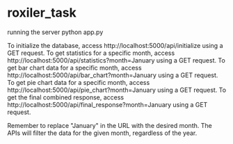 # roxiler_task

running the server
python app.py

To initialize the database, access http://localhost:5000/api/initialize using a GET request.
To get statistics for a specific month, access http://localhost:5000/api/statistics?month=January using a GET request.
To get bar chart data for a specific month, access http://localhost:5000/api/bar_chart?month=January using a GET request.
To get pie chart data for a specific month, access http://localhost:5000/api/pie_chart?month=January using a GET request.
To get the final combined response, access http://localhost:5000/api/final_response?month=January using a GET request.

Remember to replace "January" in the URL with the desired month. The APIs will filter the data for the given month, regardless of the year.
